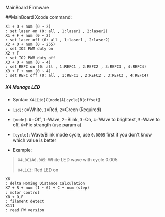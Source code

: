 MainBoard Firmware

##MainBoard Xcode command:
```
X1 + O + num (0 ~ 2)                                                           : set laser on (0: all , 1:laser1 , 2:laser2)
X1 + F + num (0 ~ 2)                                                           : set laser off (0: all , 1:laser1 , 2:laser2)
X2 + O + num (0 ~ 255)                                                         : set IO2 PWM duty on
X2 + F                                                                         : set IO2 PWM duty off
X3 + O + num (0 ~ 4)                                                           : set REFC on (0: all , 1:REFC1 , 2:REFC2 , 3:REFC3 , 4:REFC4)
X3 + F + num (0 ~ 4)                                                           : set REFC off (0: all , 1:REFC1 , 2:REFC2 , 3:REFC3 , 4:REFC4)
```

##### X4 Manage LED

* Syntax: `X4L[id]C[mode]A[cycle]B[offset]`

* `[id]`: `0`=White, `1`=Red, `2`=Green (Required)
* `[mode]`: `0`=Off, `1`=Wave, `2`=Blink, `3`=On, `4`=Wave to brightest, `5`=Wave to off, `6`=Fix strangth (use param a)
* `[cycle]`: Wave/Blink mode cycle, use `0.0005` first if you don't know which value is better

* Example:

> `X4L0C1A0.005`: White LED wave with cycle 0.005
>
> `X4L1C3`: Red LED on

```
X6                                                                             : delta Homing Distance Calculation
X7 + R + num (1 ~ 6) + C + num (step)                                          : motor control 
X8 + O,F                                                                       : filament detect 
X111                                                                           : read FW version
```


